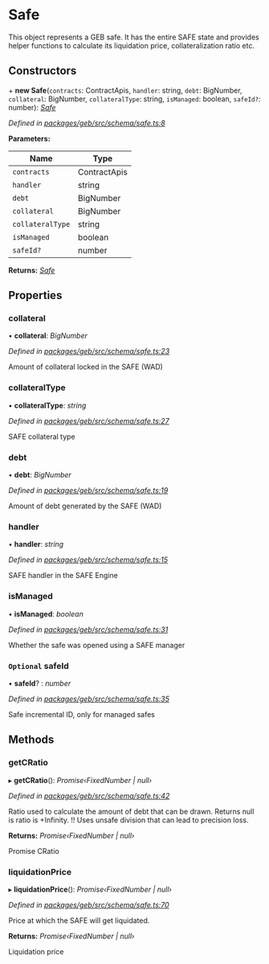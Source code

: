 # Safe

This object represents a GEB safe. It has the entire SAFE state and provides helper functions to calculate its liquidation price, collateralization ratio etc.

## Constructors

\+ **new Safe**(`contracts`: ContractApis, `handler`: string, `debt`: BigNumber, `collateral`: BigNumber, `collateralType`: string, `isManaged`: boolean, `safeId?`: number): [_Safe_](safe.md)

_Defined in_ [_packages/geb/src/schema/safe.ts:8_](https://github.com/money-god/geb.js/blob/30c41df/packages/geb/src/schema/safe.ts#L8)

**Parameters:**

| Name             | Type         |
| ---------------- | ------------ |
| `contracts`      | ContractApis |
| `handler`        | string       |
| `debt`           | BigNumber    |
| `collateral`     | BigNumber    |
| `collateralType` | string       |
| `isManaged`      | boolean      |
| `safeId?`        | number       |

**Returns:** [_Safe_](safe.md)

## Properties

### collateral

• **collateral**: _BigNumber_

_Defined in_ [_packages/geb/src/schema/safe.ts:23_](https://github.com/money-god/geb.js/blob/30c41df/packages/geb/src/schema/safe.ts#L23)

Amount of collateral locked in the SAFE (WAD)

### collateralType

• **collateralType**: _string_

_Defined in_ [_packages/geb/src/schema/safe.ts:27_](https://github.com/money-god/geb.js/blob/30c41df/packages/geb/src/schema/safe.ts#L27)

SAFE collateral type

### debt

• **debt**: _BigNumber_

_Defined in_ [_packages/geb/src/schema/safe.ts:19_](https://github.com/money-god/geb.js/blob/30c41df/packages/geb/src/schema/safe.ts#L19)

Amount of debt generated by the SAFE (WAD)

### handler

• **handler**: _string_

_Defined in_ [_packages/geb/src/schema/safe.ts:15_](https://github.com/money-god/geb.js/blob/30c41df/packages/geb/src/schema/safe.ts#L15)

SAFE handler in the SAFE Engine

### isManaged

• **isManaged**: _boolean_

_Defined in_ [_packages/geb/src/schema/safe.ts:31_](https://github.com/money-god/geb.js/blob/30c41df/packages/geb/src/schema/safe.ts#L31)

Whether the safe was opened using a SAFE manager

### `Optional` safeId

• **safeId**? : _number_

_Defined in_ [_packages/geb/src/schema/safe.ts:35_](https://github.com/money-god/geb.js/blob/30c41df/packages/geb/src/schema/safe.ts#L35)

Safe incremental ID, only for managed safes

## Methods

### getCRatio

▸ **getCRatio**(): _Promise‹FixedNumber | null›_

_Defined in_ [_packages/geb/src/schema/safe.ts:42_](https://github.com/money-god/geb.js/blob/30c41df/packages/geb/src/schema/safe.ts#L42)

Ratio used to calculate the amount of debt that can be drawn. Returns null is ratio is +Infinity. !! Uses unsafe division that can lead to precision loss.

**Returns:** _Promise‹FixedNumber | null›_

Promise CRatio

### liquidationPrice

▸ **liquidationPrice**(): _Promise‹FixedNumber | null›_

_Defined in_ [_packages/geb/src/schema/safe.ts:70_](https://github.com/money-god/geb.js/blob/30c41df/packages/geb/src/schema/safe.ts#L70)

Price at which the SAFE will get liquidated.

**Returns:** _Promise‹FixedNumber | null›_

&#x20;Liquidation price
